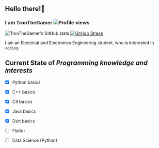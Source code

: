 ## Hello there!:wave:
### I am TronTheGamer ![Profile views](https://gpvc.arturio.dev/TronTheGamer) 
![TronTheGamer's GitHub stats](https://github-readme-stats.vercel.app/api?username=tronthegamer&count_private=true&show_icons=true&theme=ayu-mirage) [![GitHub Streak](https://github-readme-streak-stats.herokuapp.com/?user=TronTheGamer&theme=ayu-mirage&stroke=DDD46B)](https://git.io/streak-stats)

I am an Electrical and Electronics Engineering student, who is interested in `coding`.
## Current State of *Programming knowledge and interests*
- [x] Python basics
- [x] C++ basics
- [x] C# basics
- [x] Java basics
- [x] Dart basics
- [ ] Flutter
- [ ] Data Science (Python)

